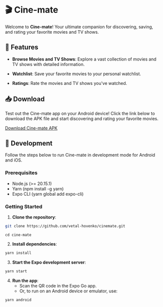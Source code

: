 
  

# 🎬 Cine-mate

  

Welcome to **Cine-mate**! Your ultimate companion for discovering, saving, and rating your favorite movies and TV shows.

  

## 📱 Features

  

- **Browse Movies and TV Shows**: Explore a vast collection of movies and TV shows with detailed information.

- **Watchlist**: Save your favorite movies to your personal watchlist.

- **Ratings**: Rate the movies and TV shows you've watched.

  

## 📥 Download

  

Test out the Cine-mate app on your Android device! Click the link below to download the APK file and start discovering and rating your favorite movies.

  

[Download Cine-mate APK](https://www.dropbox.com/scl/fi/a30uyuc9map75ecdq1uuf/Cine-mate.apk?rlkey=lxu62bryln5y8ufwlku3s6m3g&st=m4oijzo5&dl=0)

  

## 🚀 Development

  

Follow the steps below to run Cine-mate in development mode for Android and iOS.

  

### Prerequisites

  
- Node.js (>= 20.15.1)
- Yarn (npm install -g yarn)
- Expo CLI (yarn global add expo-cli)

  

### Getting Started

  

1. **Clone the repository**:

```sh
git clone https://github.com/vetal-hovenko/cinemate.git

```

```
cd cine-mate
```

  

2. **Install dependencies**:

```sh
yarn install
```

  

3. **Start the Expo development server**:

```sh
yarn start
```

4. **Run the app**:
   - Scan the QR code in the Expo Go app.
   - Or, to run on an Android device or emulator, use:
     
  ```
  yarn android
  ```
